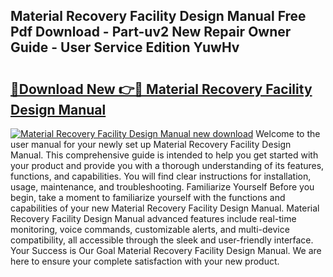 ## Material Recovery Facility Design Manual Free Pdf Download - Part-uv2 New Repair Owner Guide - User Service Edition YuwHv

# <h2><a href="http://cf20543.oget.top/?id=Material+Recovery+Facility+Design+Manual">🔗Download New 👉🔴 Material Recovery Facility Design Manual</a></h2>

[![Material Recovery Facility Design Manual new download](https://i.imgur.com/5g1atiW.png)](http://cf20543.oget.top/?id=Material+Recovery+Facility+Design+Manual)
Welcome to the user manual for your newly set up Material Recovery Facility Design Manual. This comprehensive guide is intended to help you get started with your product and provide you with a thorough understanding of its features, functions, and capabilities. You will find clear instructions for installation, usage, maintenance, and troubleshooting. Familiarize Yourself Before you begin, take a moment to familiarize yourself with the functions and capabilities of your new Material Recovery Facility Design Manual. Material Recovery Facility Design Manual advanced features include real-time monitoring, voice commands, customizable alerts, and multi-device compatibility, all accessible through the sleek and user-friendly interface. Your Success is Our Goal Material Recovery Facility Design Manual. We are here to ensure your complete satisfaction with your new product.
